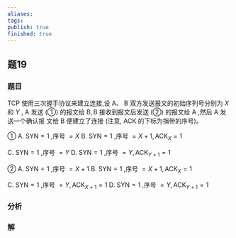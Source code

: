 ```yaml
---
aliases: 
tags: 
publish: true
finished: true
---
```

## 题19
### 题目
TCP 使用三次握手协议来建立连接,设 A、 B 双方发送报文的初始序列号分别为 $X$ 和 $Y$ , A 发送 (①) 的报文给 $\mathrm{B},\mathrm{B}$ 接收到报文后发送 (②) 的报文给 $\mathrm{A}$ ,然后 $\mathrm{A}$ 发送一个确认报 文给 B 便建立了连接 (注意, ACK 的下标为捎带的序号)。

① A. $\mathrm{{SYN}} = 1$ ,序号 $= X$ B. $\mathrm{{SYN}} = 1$ ,序号 $= X + 1,{\mathrm{{ACK}}}_{X} = 1$

C. $\mathrm{{SYN}} = 1$ ,序号 $= Y$ D. $\mathrm{{SYN}} = 1$ ,序号 $= Y,{\mathrm{{ACK}}}_{Y + 1} = 1$

② A. $\mathrm{{SYN}} = 1$ ,序号 $= X + 1$ B. $\mathrm{{SYN}} = 1$ ,序号 $= X + 1,{\mathrm{{ACK}}}_{X} = 1$

C. $\mathrm{{SYN}} = 1$ ,序号 $= Y,{\mathrm{{ACK}}}_{X + 1} = 1$ D. $\mathrm{{SYN}} = 1$ ,序号 $= Y,{\mathrm{{ACK}}}_{Y + 1} = 1$
### 分析

### 解
